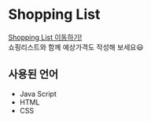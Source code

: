 # Shopping List
[Shopping List 이동하기!](https://elated-lewin-d791c7.netlify.app)  
쇼핑리스트와 함께 예상가격도 작성해 보세요😃

## 사용된 언어
- Java Script
- HTML
- CSS
